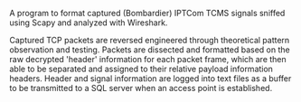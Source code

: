 A program to format captured (Bombardier) IPTCom TCMS signals sniffed using Scapy and analyzed with Wireshark. 

Captured TCP packets are reversed engineered through theoretical pattern observation and testing. Packets are dissected and formatted based on the raw decrypted 'header' information for each packet frame, which are then able to be separated and assigned to their relative payload information headers. Header and signal information are logged into text files as a buffer to be transmitted to a SQL server when an access point is established.
